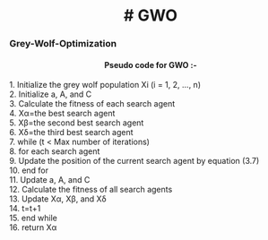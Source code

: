 <h1 align="center"># GWO</h1>
<html>

<p><h3>Grey-Wolf-Optimization</h3>

<h4 align="center">Pseudo code for GWO :-</h4></p>

<p style="padding-right: 5px;">1. Initialize the grey wolf population Xi (i = 1, 2, ..., n)<br>
2. Initialize a, A, and C<br>
3. Calculate the fitness of each search agent<br>
4. Xα=the best search agent<br>
5. Xβ=the second best search agent<br>
6. Xδ=the third best search agent<br>
7. while (t < Max number of iterations)<br>
8. for each search agent<br>
9. Update the position of the current search agent by equation (3.7)<br>
10. end for<br>
11. Update a, A, and C<br>
12. Calculate the fitness of all search agents<br>
13. Update Xα, Xβ, and Xδ<br>
14. t=t+1<br>
15. end while<br>
16. return Xα<br>
  </p>
            

</html>
